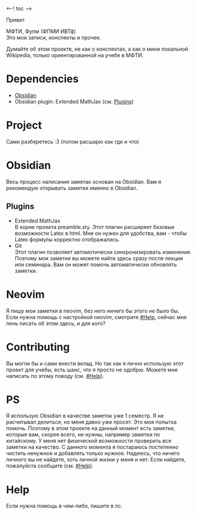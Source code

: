 <--! toc -->

Привет.

МФТИ, Фупм (ФПМИ ИВТф)\
Это мои записи, конспекты и прочее.

Думайте об этом проекте, не как о конспектах, а как о мини локальной Wikipedia,
только ориентированной на учебе в МФТИ.

# Dependencies

- [Obsidian](https://obsidian.md/)
- Obsidian plugin: Extended MathJax (см. [Plugins](#Plugins))

# Project

Сами разберетесь :3
(потом расшарю как где и что)

# Obsidian

Весь процесс написания заметак основан на Obsidian.
Вам я рекомендую открывать заметки именно в Obsidian.

## Plugins

- Extended MathJax \
  В корне проекта preamble.sty. Этот плагин расширяет базовые возможности Latex в html.
  Мне он нужен для удобства, вам - чтобы Latex формулы корректно
  отображались.
- Git \
  Этот плагин позволяет автомотически синхронизировать изменения.
  Поэтому мои заметки вы можете найти здесь сразу после лекции или семинара.
  Вам он может помочь автоматически обновлять заметки.

# Neovim

Я пишу мои заметки в neovim, без него ничего бы этого не было бы.
Если нужна помощь с настройкой neovim, смотрите [#Help](Help), сейчас мне лень писать об этом здесь, и для кого?

# Contributing

Вы могли бы и сами внести вклад. Но так как я лично использую этот проект для
учебы, есть шанс, что я просто не одобрю. Можете мне написать по этому поводу (см. [#Help](Help)).

# PS

Я использую Obsidian в качестве заметок уже 1 семестр. Я не расчитывал
делиться, но меня давно уже просят. Это моя попытка помочь.
Поэтому в этом проекте на данный момент есть заметки, которые вам, скорее всего,
не нужны, например заметки по китайскому. У меня нет физической возможности
проверить все заметки на качество.
С данного момента я постараюсь постепенно чистить ненужное и добавлять только нужное.
Надеюсь, что ничего личного вы не найдете, хоть личной жизни у меня и нет.
Если найдете, пожалуйста сообщите (см. [#Help](Help)).

# Help

Если нужна помощь в чем-либо, пишите в лс.
